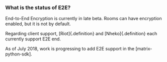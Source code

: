 ### What is the status of E2E?

End-to-End Encryption is currently in late beta. Rooms can have encryption enabled, but it is not by default.

Regarding client support, [Riot]{.definition} and [Nheko]{.definition} each currently support E2E end.

As of July 2018, work is progressing to add E2E support in the [matrix-python-sdk].